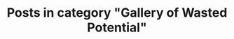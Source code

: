 ---
layout: categorypage
title: Posts in category "Gallery of Wasted Potential"
tag: Gallery of Wasted Potential
slug: gallery-of-wasted-potential
categories: [Gallery of Wasted Potential]
robots: noindex
---